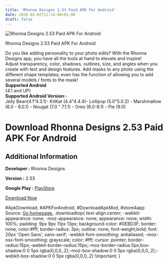 ```yaml
---
title: 'Rhonna Designs 2.53 Paid APK For Android'
date: 2020-02-02T11:14:00+01:00
draft: false
---
```


![Rhonna Designs 2.53 Paid APK For Android](https://i1.wp.com/apkhome.net/wp-content/uploads/2020/02/Rhonna-Designs-2.53-Paid.png "Rhonna Designs 2.53 Paid APK For Android")

  

Rhonna Designs 2.53 Paid APK For Android

Do you like adding personality to your photo edits? With the Rhonna Designs app, you have all the tools at hand to elevate and inspire!  
Adjust transparency, color, shadows, outlines, size, and angles when you create with text and design features. Add masks to any photo using the different shape templates; even has the function of allowing you to add several models / fonts to the mask!  
**Supported Android**  
{4.1 and UP}  
**Supported Android Version**:-  
Jelly Bean(4.1"4.3.1)- KitKat (4.4"4.4.4)- Lollipop (5.0"5.0.2) - Marshmallow (6.0 - 6.0.1) - Nougat (7.0 " 7.1.1) - Oreo (8.0-8.1) - Pie (9.0)

Download Rhonna Designs 2.53 Paid APK For Android
=================================================

Additional Information
----------------------

**Developer :** Rhonna Designs

**Version :** 2.53

**Google Play :** [PlayStore](https://play.google.com/store/apps/details?id=com.niftybytes.rhonna_android&hl=en)

  

[Download Now](https://store4app.co/post/rhonna-designs-2-53-paid-apk-for-android_1580638347)

  
#ApkDownload, #APKForAndroid, #DownloadApkMod, #store4app  
Source: [Go homepage.](https://store4app.co/post/rhonna-designs-2-53-paid-apk-for-android_1580638347) .downloadtop{ text-align:center; -webkit-appearance: none; -moz-appearance: none; appearance: none; width: 100%; padding: 9px 9px 11px 13px; background-color: #0EBD3F; border: none; color:#fff; border-radius: 3px; outline: none; font-weight;bold; font: 20px 'Open Sans', sans-serif; -webkit-font-smoothing: antialiased; -moz-osx-font-smoothing: grayscale; color: #fff; cursor: pointer; border-radius:15px;-webkit-border-radius:15px;-moz-border-radius:5px;box-shadow:0 0 5px rgba(0,0,0,.2);-moz-box-shadow:0 0 5px rgba(0,0,0,.2);-webkit-box-shadow:0 0 5px rgba(0,0,0,.2) !important; }